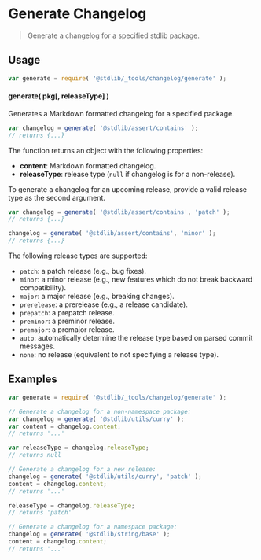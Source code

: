 <!--

@license Apache-2.0

Copyright (c) 2024 The Stdlib Authors.

Licensed under the Apache License, Version 2.0 (the "License");
you may not use this file except in compliance with the License.
You may obtain a copy of the License at

   http://www.apache.org/licenses/LICENSE-2.0

Unless required by applicable law or agreed to in writing, software
distributed under the License is distributed on an "AS IS" BASIS,
WITHOUT WARRANTIES OR CONDITIONS OF ANY KIND, either express or implied.
See the License for the specific language governing permissions and
limitations under the License.

-->

# Generate Changelog

> Generate a changelog for a specified stdlib package.

<section class="usage">

## Usage

```javascript
var generate = require( '@stdlib/_tools/changelog/generate' );
```

#### generate( pkg\[, releaseType] )

Generates a Markdown formatted changelog for a specified package.

```javascript
var changelog = generate( '@stdlib/assert/contains' );
// returns {...}
```

The function returns an object with the following properties:

-   **content**: Markdown formatted changelog.
-   **releaseType**: release type (`null` if changelog is for a non-release).

To generate a changelog for an upcoming release, provide a valid release type as the second argument.

```javascript
var changelog = generate( '@stdlib/assert/contains', 'patch' );
// returns {...}

changelog = generate( '@stdlib/assert/contains', 'minor' );
// returns {...}
```

The following release types are supported:

-   `patch`: a patch release (e.g., bug fixes).
-   `minor`: a minor release (e.g., new features which do not break backward compatibility).
-   `major`: a major release (e.g., breaking changes).
-   `prerelease`: a prerelease (e.g., a release candidate).
-   `prepatch`: a prepatch release.
-   `preminor`: a preminor release.
-   `premajor`: a premajor release.
-   `auto`: automatically determine the release type based on parsed commit messages.
-   `none`: no release (equivalent to not specifying a release type).

</section>

<!-- /.usage -->

<section class="notes">

</section>

<!-- /.notes -->

<section class="examples">

## Examples

```javascript
var generate = require( '@stdlib/_tools/changelog/generate' );

// Generate a changelog for a non-namespace package:
var changelog = generate( '@stdlib/utils/curry' );
var content = changelog.content;
// returns '...'

var releaseType = changelog.releaseType;
// returns null

// Generate a changelog for a new release:
changelog = generate( '@stdlib/utils/curry', 'patch' );
content = changelog.content;
// returns '...'

releaseType = changelog.releaseType;
// returns 'patch'

// Generate a changelog for a namespace package:
changelog = generate( '@stdlib/string/base' );
content = changelog.content;
// returns '...'
```

</section>

<!-- /.examples -->

<!-- Section for related `stdlib` packages. Do not manually edit this section, as it is automatically populated. -->

<section class="related">

</section>

<!-- /.related -->

<!-- Section for all links. Make sure to keep an empty line after the `section` element and another before the `/section` close. -->

<section class="links">

</section>

<!-- /.links -->
